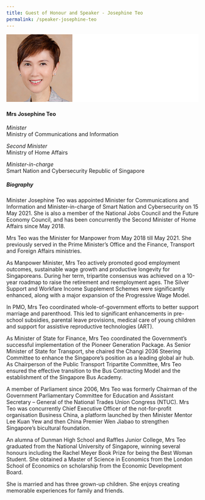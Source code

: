 ```yaml
---
title: Guest of Honour and Speaker - Josephine Teo
permalink: /speaker-josephine-teo
---
```


![Josephine-Teo](/images/speakers/Josephine-Teo.jpg)

#### **Mrs Josephine Teo**

*Minister*  
Ministry of Communications and Information

*Second Minister*  
Ministry of Home Affairs

*Minister-in-charge*  
Smart Nation and Cybersecurity Republic of Singapore

##### **Biography**

Minister Josephine Teo was appointed Minister for Communications and Information and Minister-in-charge of Smart Nation and Cybersecurity on 15 May 2021. She is also a member of the National Jobs Council and the Future Economy Council, and has been concurrently the Second Minister of Home Affairs since May 2018.

Mrs Teo was the Minister for Manpower from May 2018 till May 2021. She previously served in the Prime Minister’s Office and the Finance, Transport and Foreign Affairs ministries.

As Manpower Minister, Mrs Teo actively promoted good employment outcomes, sustainable wage growth and productive longevity for Singaporeans. During her
term, tripartite consensus was achieved on a 10-year roadmap to raise the retirement and reemployment ages. The Silver Support and Workfare Income Supplement Schemes were significantly enhanced, along with a major expansion of the Progressive Wage Model.

In PMO, Mrs Teo coordinated whole-of-government efforts to better support marriage and parenthood. This led to significant enhancements in pre-school
subsidies, parental leave provisions, medical care of young children and support for assistive reproductive technologies (ART).

As Minister of State for Finance, Mrs Teo coordinated the Government’s successful implementation of the Pioneer Generation Package. As Senior Minister of State for Transport, she chaired the Changi 2036 Steering Committee to enhance the Singapore’s position as a leading global air hub. As Chairperson of the Public Transport Tripartite Committee, Mrs Teo ensured the effective transition to the Bus Contracting Model and the establishment of the Singapore Bus Academy.

A member of Parliament since 2006, Mrs Teo was formerly Chairman of the Government Parliamentary Committee for Education and Assistant Secretary –
General of the National Trades Union Congress (NTUC). Mrs Teo was concurrently Chief Executive Officer of the not-for-profit organisation Business China, a platform launched by then Minister Mentor Lee Kuan Yew and then China Premier Wen Jiabao to strengthen Singapore’s bicultural foundation.

An alumna of Dunman High School and Raffles Junior College, Mrs Teo graduated from the National University of Singapore, winning several honours including the Rachel Meyer Book Prize for being the Best Woman Student. She obtained a Master of Science in Economics from the London School of Economics on scholarship from the Economic Development Board.

She is married and has three grown-up children. She enjoys creating memorable experiences for family and friends.